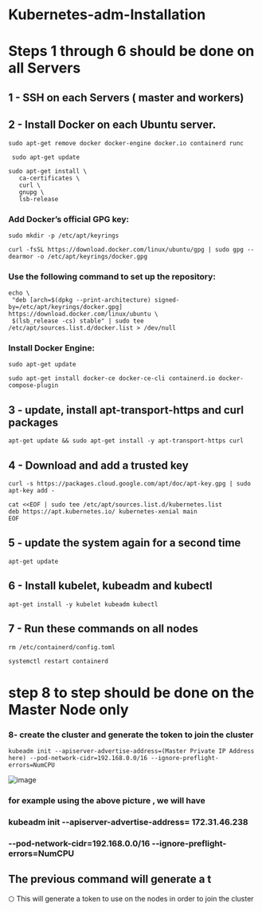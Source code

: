 # Kubernetes-adm-Installation
# Steps 1 through 6 should be done on all Servers
## 1 - SSH on each Servers ( master and workers)
## 2 - Install Docker on each Ubuntu server.
```
sudo apt-get remove docker docker-engine docker.io containerd runc
```
```
 sudo apt-get update
 ```
 ```
 sudo apt-get install \
    ca-certificates \
    curl \
    gnupg \
    lsb-release
 ```
 ### Add Docker’s official GPG key:
 ```
 sudo mkdir -p /etc/apt/keyrings
 ```
 ```
 curl -fsSL https://download.docker.com/linux/ubuntu/gpg | sudo gpg --dearmor -o /etc/apt/keyrings/docker.gpg
 ```
 ### Use the following command to set up the repository:
 ```
 echo \
  "deb [arch=$(dpkg --print-architecture) signed-by=/etc/apt/keyrings/docker.gpg] https://download.docker.com/linux/ubuntu \
  $(lsb_release -cs) stable" | sudo tee /etc/apt/sources.list.d/docker.list > /dev/null
 ```
 ### Install Docker Engine:
 ```
 sudo apt-get update
 ```
 ```
 sudo apt-get install docker-ce docker-ce-cli containerd.io docker-compose-plugin
 ```
 
 
 


## 3 - update, install apt-transport-https and curl packages
```
apt-get update && sudo apt-get install -y apt-transport-https curl
```
## 4 -  Download and add a trusted key
```
curl -s https://packages.cloud.google.com/apt/doc/apt-key.gpg | sudo apt-key add -
```
```
cat <<EOF | sudo tee /etc/apt/sources.list.d/kubernetes.list
deb https://apt.kubernetes.io/ kubernetes-xenial main
EOF
```

## 5 - update the system again for a second time
```
apt-get update
```

##  6 -  Install kubelet, kubeadm and kubectl
```
apt-get install -y kubelet kubeadm kubectl
```
## 7 - Run these commands on all nodes
```
rm /etc/containerd/config.toml
```
```
systemctl restart containerd
```

# step 8 to step should be done on the Master Node only
### 8- create the cluster and generate the token to join the cluster
 
```
kubeadm init --apiserver-advertise-address=(Master Private IP Address here) --pod-network-cidr=192.168.0.0/16 --ignore-preflight-errors=NumCPU 
```
![image](https://user-images.githubusercontent.com/107158398/180663038-b5884eee-a61c-441e-b908-ec81d68e5be7.png)
 ### for example using the above picture , we will have
 ### kubeadm init --apiserver-advertise-address= 172.31.46.238
### --pod-network-cidr=192.168.0.0/16 --ignore-preflight-errors=NumCPU 
## The previous command will generate a t

⬡ This will generate a token to use on the nodes in order to join the cluster
